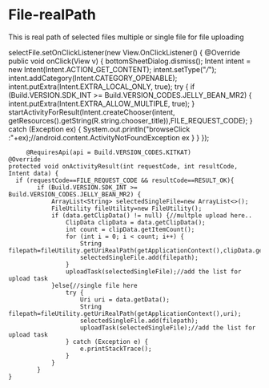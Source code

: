 # File-realPath
This is real path of selected files multiple or single file for file uploading 



  selectFile.setOnClickListener(new View.OnClickListener() {
           @Override
            public void onClick(View v) {
                bottomSheetDialog.dismiss();
                Intent intent = new Intent(Intent.ACTION_GET_CONTENT);
                intent.setType("*/*");
                intent.addCategory(Intent.CATEGORY_OPENABLE);
                intent.putExtra(Intent.EXTRA_LOCAL_ONLY, true);
                try {
                    if (Build.VERSION.SDK_INT >= Build.VERSION_CODES.JELLY_BEAN_MR2) {
                        intent.putExtra(Intent.EXTRA_ALLOW_MULTIPLE, true);
                    }
                    startActivityForResult(Intent.createChooser(intent,                             getResources().getString(R.string.chooser_title)),FILE_REQUEST_CODE);
                } catch (Exception ex) {
                    System.out.println("browseClick :"+ex);//android.content.ActivityNotFoundException ex
                }
            }
        });
        
        
         @RequiresApi(api = Build.VERSION_CODES.KITKAT)
    @Override
    protected void onActivityResult(int requestCode, int resultCode, Intent data) {
      if (requestCode==FILE_REQUEST_CODE && resultCode==RESULT_OK){
            if (Build.VERSION.SDK_INT >= Build.VERSION_CODES.JELLY_BEAN_MR2) {
                ArrayList<String> selectedSingleFile=new ArrayList<>();
                FileUtility fileUtility=new FileUtility();
                if (data.getClipData() != null) {//multple upload here..
                    ClipData clipData = data.getClipData();
                    int count = clipData.getItemCount();
                    for (int i = 0; i < count; i++) {
                        String filepath=fileUtility.getUriRealPath(getApplicationContext(),clipData.getItemAt(i).getUri());
                        selectedSingleFile.add(filepath);
                    }
                    uploadTask(selectedSingleFile);//add the list for upload task
                }else{//single file here
                    try {
                        Uri uri = data.getData();
                        String filepath=fileUtility.getUriRealPath(getApplicationContext(),uri);
                        selectedSingleFile.add(filepath);
                        uploadTask(selectedSingleFile);//add the list for upload task
                    } catch (Exception e) {
                        e.printStackTrace();
                    }
                }
            }
    }
